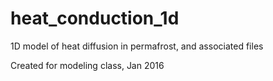 # heat_conduction_1d
1D model of heat diffusion in permafrost, and associated files

Created for modeling class, Jan 2016